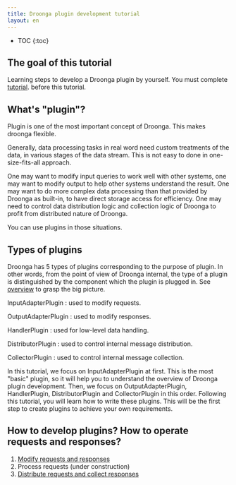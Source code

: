 ```yaml
---
title: Droonga plugin development tutorial
layout: en
---
```


* TOC
{:toc}

## The goal of this tutorial

Learning steps to develop a Droonga plugin by yourself.
You must complete [tutorial][]. before this tutorial.


## What's "plugin"?

Plugin is one of the most important concept of Droonga.
This makes droonga flexible.

Generally, data processing tasks in real word need custom treatments of the data, in various stages of the data stream. This is not easy to done in one-size-fits-all approach.

One may want to modify input queries to work well with other systems, one may want to modify output to help other systems understand the result.
One may want to do more complex data processing than that provided by Droonga as built-in, to have direct storage access for efficiency.
One may need to control data distribution logic and collection logic of Droonga to profit from distributed nature of Droonga.

You can use plugins in those situations.

## Types of plugins

Droonga has 5 types of plugins corresponding to the purpose of plugin.
In other words, from the point of view of Droonga internal, the type of a plugin is distinguished by the component which the plugin is plugged in. See [overview][] to grasp the big picture.

InputAdapterPlugin
: used to modify requests.

OutputAdapterPlugin
: used to modify responses.

HandlerPlugin
: used for low-level data handling.

DistributorPlugin
: used to control internal message distribution.

CollectorPlugin
: used to control internal message collection.

In this tutorial, we focus on InputAdapterPlugin at first. This is the most "basic" plugin, so it will help you to understand the overview of Droonga plugin development.
Then, we focus on OutputAdapterPlugin, HandlerPlugin, DistributorPlugin and CollectorPlugin in this order.
Following this tutorial, you will learn how to write these plugins. This will be the first step to create plugins to achieve your own requirements.

## How to develop plugins? How to operate requests and responses?

 1. [Modify requests and responses][input-output]
 2. Process requests (under construction)
 3. [Distribute requests and collect responses][distribute-collect]

  [tutorial]: ../
  [overview]: ../../overview/
  [input-output]: ./input-output/
  [distribute-collect]: ./distribute-collect/
